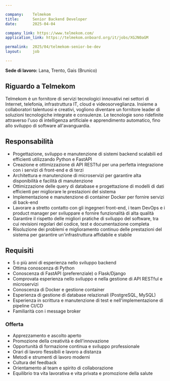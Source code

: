 ```yaml
---

company:    Telmekom
title:      Senior Backend Developer
date:       2025-04-04

company_link: https://www.telmekom.com/
application_link: https://telmekom.onboard.org/it/jobs/XGJN0aGM

permalink:  2025/04/telmekom-senior-be-dev
layout:     job

---
```


**Sede di lavoro:** Lana, Trento, Gais (Brunico)<br>

## Riguardo a Telmekom

Telmekom è un fornitore di servizi tecnologici innovativi nei settori di Internet, telefonia, infrastruttura IT,
cloud e videosorveglianza. Insieme a collaboratori talentuosi e creativi, vogliono diventare un
fornitore leader di soluzioni tecnologiche integrate e consulenze. Le tecnologie sono ridefinite
attraverso l'uso di intelligenza artificiale e apprendimento automatico, fino allo sviluppo di software
all'avanguardia.

## Responsabilità

* Progettazione, sviluppo e manutenzione di sistemi backend scalabili ed efficienti utilizzando Python e FastAPI
* Creazione e ottimizzazione di API RESTful per una perfetta integrazione con i servizi di front-end e di terzi
* Architettura e manutenzione di microservizi per garantire alta disponibilità e facilità di manutenzione
* Ottimizzazione delle query di database e progettazione di modelli di dati efficienti per migliorare le prestazioni del sistema
* Implementazione e manutenzione di container Docker per fornire servizi di back-end
* Lavorare a stretto contatto con gli ingegneri front-end, i team DevOps e i product manager per sviluppare e fornire funzionalità di alta qualità
* Garantire il rispetto delle migliori pratiche di sviluppo del software, tra cui revisioni regolari del codice, test e documentazione completa
* Risoluzione dei problemi e miglioramento continuo delle prestazioni del sistema per garantire un'infrastruttura affidabile e stabile

## Requisiti

* 5 o più anni di esperienza nello sviluppo backend
* Ottima conoscenza di Python
* Conoscenza di FastAPI (preferenziale) o Flask/Django
* Comprovata esperienza nello sviluppo e nella gestione di API RESTful e microservizi
* Conoscenza di Docker e gestione container
* Esperienza di gestione di database relazionali (PostgreSQL, MySQL)
* Esperienza in scrittura e manutenzione di test e nell'implementazione di pipeline CI/CD
* Familiarità con i message broker

### Offerta

* Apprezzamento e ascolto aperto
* Promozione della creatività e dell'innovazione
* Opportunità di formazione continua e sviluppo professionale
* Orari di lavoro flessibili e lavoro a distanza
* Metodi e strumenti di lavoro moderni
* Cultura del feedback
* Orientamento al team e spirito di collaborazione
* Equilibrio tra vita lavorativa e vita privata e promozione della salute
